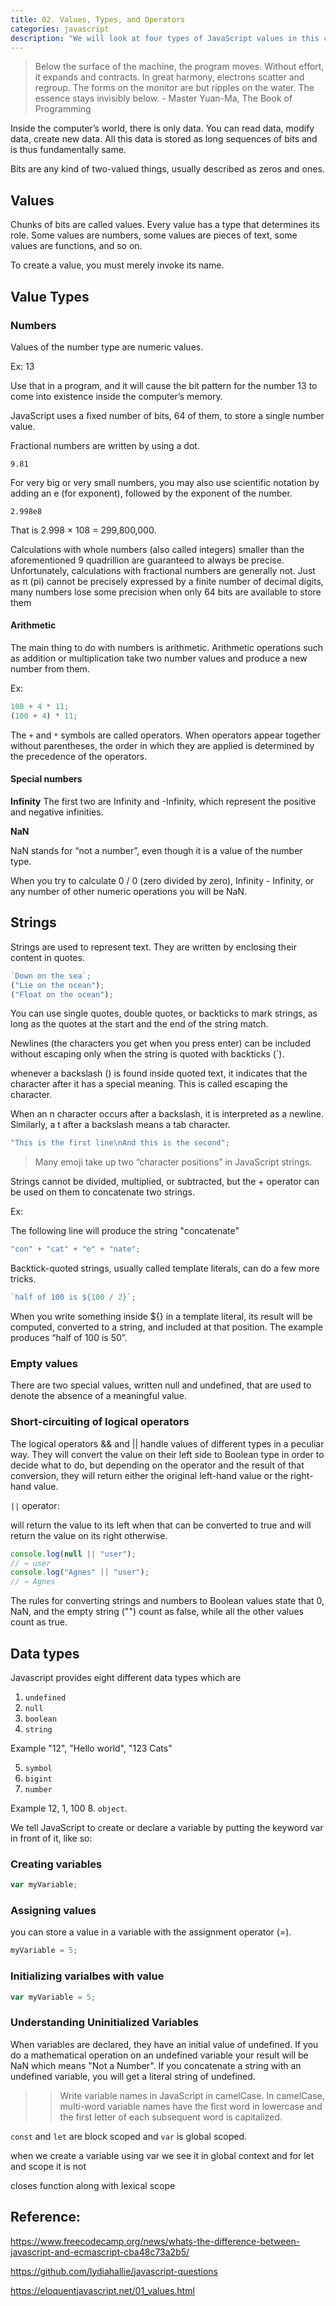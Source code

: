 ```yaml
---
title: 02. Values, Types, and Operators
categories: javascript
description: "We will look at four types of JavaScript values in this chapter: numbers, strings, Booleans, and undefined values."
---
```


> Below the surface of the machine, the program moves. Without effort, it expands and contracts. In great harmony, electrons scatter and regroup. The forms on the monitor are but ripples on the water. The essence stays invisibly below. - Master Yuan-Ma, The Book of Programming

Inside the computer’s world, there is only data. You can read data, modify data, create new data. All this data is stored as long sequences of bits and is thus fundamentally same.

Bits are any kind of two-valued things, usually described as zeros and ones.

## Values

Chunks of bits are called values. Every value has a type that determines its role. Some values are numbers, some values are pieces of text, some values are functions, and so on.

To create a value, you must merely invoke its name.

## Value Types

### Numbers

Values of the number type are numeric values.

Ex: 13

Use that in a program, and it will cause the bit pattern for the number 13 to come into existence inside the computer’s memory.

JavaScript uses a fixed number of bits, 64 of them, to store a single number value.

Fractional numbers are written by using a dot.

`9.81`

For very big or very small numbers, you may also use scientific notation by adding an e (for exponent), followed by the exponent of the number.

`2.998e8`

That is 2.998 × 108 = 299,800,000.

Calculations with whole numbers (also called integers) smaller than the aforementioned 9 quadrillion are guaranteed to always be precise. Unfortunately, calculations with fractional numbers are generally not. Just as π (pi) cannot be precisely expressed by a finite number of decimal digits, many numbers lose some precision when only 64 bits are available to store them

#### Arithmetic

The main thing to do with numbers is arithmetic. Arithmetic operations such as addition or multiplication take two number values and produce a new number from them.

Ex:

```js
100 + 4 * 11;
(100 + 4) * 11;
```

The `+` and `*` symbols are called operators. When operators appear together without parentheses, the order in which they are applied is determined by the precedence of the operators.

#### Special numbers

**Infinity**
The first two are Infinity and -Infinity, which represent the positive and negative infinities.

**NaN**

NaN stands for “not a number”, even though it is a value of the number type.

When you try to calculate 0 / 0 (zero divided by zero), Infinity - Infinity, or any number of other numeric operations you will be NaN.

## Strings

Strings are used to represent text. They are written by enclosing their content in quotes.

```js
`Down on the sea`;
("Lie on the ocean");
("Float on the ocean");
```

You can use single quotes, double quotes, or backticks to mark strings, as long as the quotes at the start and the end of the string match.

Newlines (the characters you get when you press enter) can be included without escaping only when the string is quoted with backticks (`).

whenever a backslash (\) is found inside quoted text, it indicates that the character after it has a special meaning. This is called escaping the character.

When an n character occurs after a backslash, it is interpreted as a newline. Similarly, a t after a backslash means a tab character.

```js
"This is the first line\nAnd this is the second";
```

> Many emoji take up two “character positions” in JavaScript strings.

Strings cannot be divided, multiplied, or subtracted, but the + operator can be used on them to concatenate two strings.

Ex:

The following line will produce the string "concatenate"

```js
"con" + "cat" + "e" + "nate";
```

Backtick-quoted strings, usually called template literals, can do a few more tricks.

```js
`half of 100 is ${100 / 2}`;
```

When you write something inside ${} in a template literal, its result will be computed, converted to a string, and included at that position. The example produces “half of 100 is 50”.

### Empty values

There are two special values, written null and undefined, that are used to denote the absence of a meaningful value.

### Short-circuiting of logical operators

The logical operators && and || handle values of different types in a peculiar way. They will convert the value on their left side to Boolean type in order to decide what to do, but depending on the operator and the result of that conversion, they will return either the original left-hand value or the right-hand value.

`||` operator:

will return the value to its left when that can be converted to true and will return the value on its right otherwise.

```js
console.log(null || "user");
// → user
console.log("Agnes" || "user");
// → Agnes
```

The rules for converting strings and numbers to Boolean values state that 0, NaN, and the empty string ("") count as false, while all the other values count as true.

## Data types

Javascript provides eight different data types which are

1. `undefined`
2. `null`
3. `boolean`
4. `string`

Example "12", "Hello world", "123 Cats"

5. `symbol`
6. `bigint`
7. `number`

Example 12, 1, 100 8. `object`.

We tell JavaScript to create or declare a variable by putting the keyword var in front of it, like so:

### Creating variables

```js
var myVariable;
```

### Assigning values

you can store a value in a variable with the assignment operator (=).

```js
myVariable = 5;
```

### Initializing varialbes with value

```js
var myVariable = 5;
```

### Understanding Uninitialized Variables

When variables are declared, they have an initial value of undefined. If you do a mathematical operation on an undefined variable your result will be NaN which means "Not a Number". If you concatenate a string with an undefined variable, you will get a literal string of undefined.

> > Write variable names in JavaScript in camelCase. In camelCase, multi-word variable names have the first word in lowercase and the first letter of each subsequent word is capitalized.

`const` and `let` are block scoped and `var` is global scoped.

when we create a variable using var we see it in global context and for let and scope it is not

closes function along with lexical scope

## Reference:

https://www.freecodecamp.org/news/whats-the-difference-between-javascript-and-ecmascript-cba48c73a2b5/

https://github.com/lydiahallie/javascript-questions

https://eloquentjavascript.net/01_values.html
